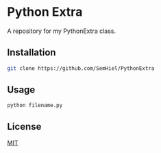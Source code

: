 # Python Extra

A repository for my PythonExtra class.

## Installation

```bash
git clone https://github.com/SemHiel/PythonExtra
```

## Usage

```
python filename.py
```

## License
[MIT](https://choosealicense.com/licenses/mit/)
